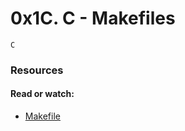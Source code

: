 # 0x1C. C - Makefiles
`C`

### Resources
#### Read or watch:

- [Makefile](https://alx-intranet.hbtn.io/rltoken/moIpBFMN3sJcVMNn5VIFlA)